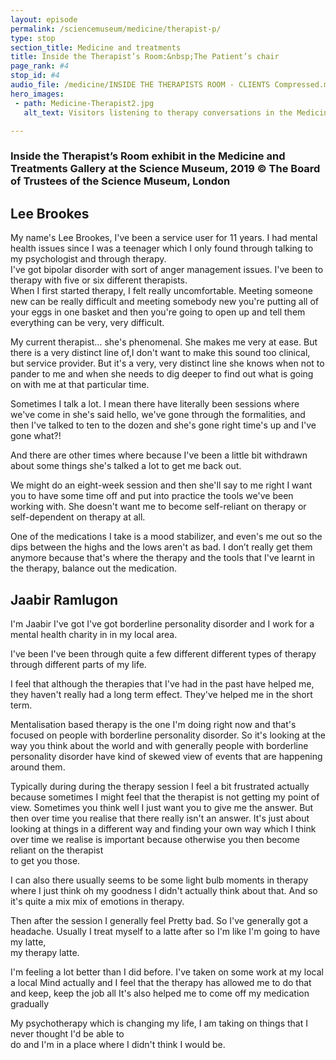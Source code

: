 ```yaml
---
layout: episode
permalink: /sciencemuseum/medicine/therapist-p/
type: stop
section_title: Medicine and treatments
title: Inside the Therapist’s Room:&nbsp;The Patient’s chair
page_rank: #4
stop_id: #4
audio_file: /medicine/INSIDE THE THERAPISTS ROOM - CLIENTS Compressed.mp3
hero_images:
 - path: Medicine-Therapist2.jpg
   alt_text: Visitors listening to therapy conversations in the Medicine Galleries at the Science Museum. Image © The Board of Trustees of the Science Museum, London

---
```


### Inside the Therapist’s Room exhibit in the Medicine and Treatments Gallery at the Science Museum, 2019 © The Board of Trustees of the Science Museum, London

## Lee Brookes

My name's Lee Brookes, I've been
a service user for 11 years. I had mental
health issues since I was a teenager which
I only found through talking to my
psychologist and through therapy.  
I've got bipolar disorder with sort of anger
management issues. I've been
to therapy with five or six different therapists.  
When I first started therapy, I felt really
uncomfortable. Meeting someone new can
be really difficult and meeting somebody new
you're putting all of your eggs in one
basket and then you're going to open up
and tell them everything can be
very, very difficult.  

My current therapist… she's phenomenal. She makes me very at ease.
But there is a very distinct line of,I don't want to make this sound too clinical,
but service provider. But it's a very, very distinct line she knows
when not to pander to me and when she needs to dig deeper to find out
what is going on with me at that particular time.  

Sometimes I talk a lot. I mean there have literally been sessions where
we've come in she's said hello, we've gone through the formalities,
and then I've talked to ten to the dozen and she's gone right time's up and I've gone what?!  

And there are other times where because I've been a little bit withdrawn
about some things she's talked a lot to get me back out.

We might do an eight-week session and
then she'll say to me right I want you to
have some time off and put into
practice the tools we've been working with.
She doesn't want me to become
self-reliant on therapy or
self-dependent on therapy at all.

One of the medications I take is a mood
stabilizer, and even's me out so the dips
between the highs and the lows aren't as bad.
I don’t really get them anymore because that's
where the therapy and the tools that I've
learnt in the therapy, balance out the medication.   

## Jaabir Ramlugon

I'm Jaabir I've got I've got borderline personality disorder and I work for a mental health charity in in my local area.  

I've been I've been through quite a few different different types of therapy through different parts of my life.   

I feel that although the therapies that I've had in the past have helped me, they haven't really had a long term effect. They've helped me in the short term.

Mentalisation based therapy is the one I'm doing right now and that's focused on people with borderline personality disorder. So it's looking at the way you think about the world and with generally people with borderline personality disorder have kind of skewed view of events that are happening around them.

Typically during during the therapy session I feel a bit frustrated actually because sometimes I might feel that the therapist is not getting my point of view. Sometimes you think well I just want you to give me the answer. But then over time you realise that there really isn't an answer. It's just about looking at things in a different way and finding your own way which I think over time we realise is important because otherwise you then become reliant on the therapist  
to get you those.  

I can also there usually seems to be some
light bulb moments in therapy where I just
think oh my goodness I didn't actually
think about that.
And so it's quite a mix mix of emotions
in therapy.

Then after the session I generally feel
Pretty bad. So I've generally got a
headache.
Usually I treat myself to a latte after
so I'm like I'm going to have my latte,  
my therapy latte.  

I'm feeling a lot better than I did before. I've taken on some work at my local a local Mind actually and I feel that the therapy has allowed me to do that and keep, keep the job all It's also helped me to come off my medication gradually  

My psychotherapy which is changing my life, I am taking on things that I never thought I'd be able to  
do and I'm in a place where I didn't think I would be.  
